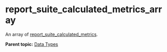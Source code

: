 # report_suite_calculated_metrics_array

An array of [report_suite_calculated_metrics](r_report_suite_calculated_metrics.md#).

**Parent topic:** [Data Types](../data_types/c_datatypes.md)

